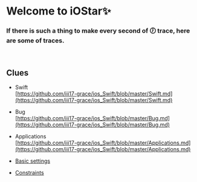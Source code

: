 Welcome to iOStar✨
===

### If there is such a thing to make every second of 🕖 trace, here are some of traces.     
<br>

## Clues  
* Swift    
  [https://github.com/iii17-grace/ios_Swift/blob/master/Swift.md](https://github.com/iii17-grace/ios_Swift/blob/master/Swift.md)           

* Bug        
  [https://github.com/iii17-grace/ios_Swift/blob/master/Bug.md](https://github.com/iii17-grace/ios_Swift/blob/master/Bug.md)         
* Applications     
  [https://github.com/iii17-grace/ios_Swift/blob/master/Applications.md](https://github.com/iii17-grace/ios_Swift/blob/master/Applications.md)       
  
* [Basic settings](https://github.com/iii17-grace/iOS_Swift/blob/master/Basic-settings.md)      

* [Constraints](https://github.com/iii17-grace/iOS_Swift/blob/master/Constraints.md)      


<br>

